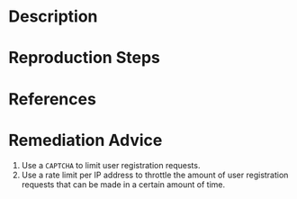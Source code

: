 # Description


# Reproduction Steps


# References


# Remediation Advice

1. Use a `CAPTCHA` to limit user registration requests.
2. Use a rate limit per IP address to throttle the amount of user registration requests that can be made in a certain amount of time.